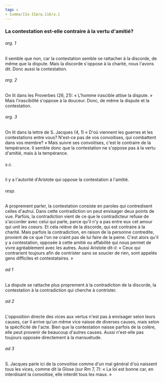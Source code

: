 ```yaml
---
tags : 
- Summa/IIa-IIæ/q.116/a.1
---
```


### La contestation est-elle contraire à la vertu d'amitié?

###### arg. 1
Il semble que non, car la contestation semble se rattacher à la discorde, de même que la dispute. Mais la discorde s'oppose à la charité, nous l'avons dit. Donc aussi la contestation. 

###### arg. 2
On lit dans les Proverbes (26, 21): « L'homme irascible attise la dispute. » Mais l'irascibilité s'oppose à la douceur. Donc, de même la dispute et la contestation. 

###### arg. 3
On lit dans la lettre de S. Jacques (4, 1) « D'où viennent les guerres et les contestations entre vous? N'est-ce pas de vos convoitises, qui combattent dans vos membre? » Mais suivre ses convoitises, c'est le contraire de la tempérance. Il semble donc que la contestation ne s'oppose pas à la vertu d'amitié, mais à la tempérance. 

###### s.c.
il y a l'autorité d'Aristote qui oppose la contestation à l'amitié. 

###### resp.
A proprement parler, la contestation consiste en paroles qui contredisent celles d'autrui. Dans cette contradiction on peut envisager deux points de vue. Parfois, la contradiction vient de ce que le contradicteur refuse de s'accorder avec celui qui parle, parce qu'il n'y a pas entre eux cet amour qui unit les coeurs. Et cela relève de la discorde, qui est contraire à la charité. Mais parfois la contradiction, en raison de la personne contredite, provient de ce que l'on ne craint pas de lui faire de la peine. C'est alors qu'il y a contestation, opposée à cette amitié ou affabilité qui nous permet de vivre agréablement avec les autres. Aussi Aristote dit-il: « Ceux qui contrarient toujours afin de contrister sans se soucier de rien, sont appelés gens difficiles et contestataires. » 

###### ad 1
La dispute se rattache plus proprement à la contradiction de la discorde, la contestation à la contradiction qui cherche à contrister. 

###### ad 2
L'opposition directe des vices aux vertus n'est pas à envisager selon leurs causes, car il arrive qu'un même vice naisse de diverses causes, mais selon la spécificité de l'acte. Bien que la contestation naisse parfois de la colère, elle peut provenir de beaucoup d'autres causes. Aussi n'est-elle pas toujours opposée directement à la mansuétude. 

###### ad 3
S. Jacques parle ici de la convoitise comme d'un mal général d'où naissent tous les vices, comme dit la Glose (sur Rm 7, 7): « La loi est bonne car, en interdisant la convoitise, elle interdit tous les maux. » 

